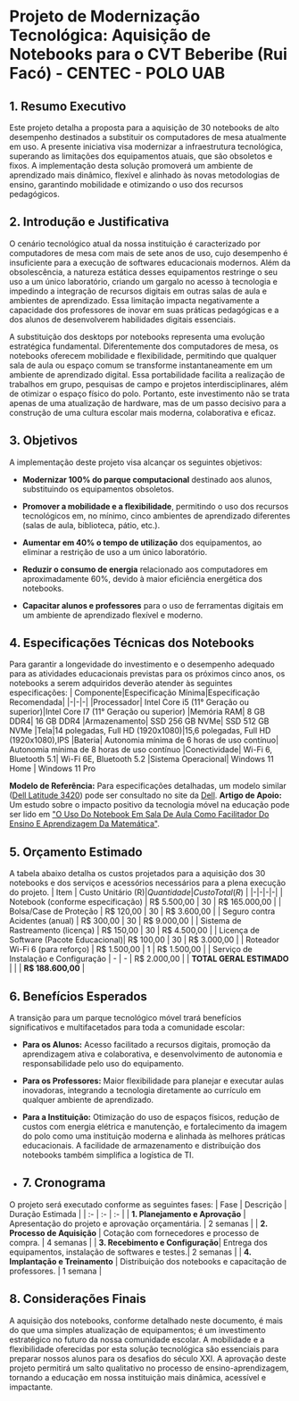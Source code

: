 # Projeto de Modernização Tecnológica: Aquisição de Notebooks para o CVT Beberibe (Rui Facó) - CENTEC - POLO UAB
## 1. Resumo Executivo

Este projeto detalha a proposta para a aquisição de 30 notebooks de alto desempenho destinados a substituir os computadores de mesa atualmente em uso. A presente iniciativa visa modernizar a infraestrutura tecnológica, superando as limitações dos equipamentos atuais, que são obsoletos e fixos. A implementação desta solução promoverá um ambiente de aprendizado mais dinâmico, flexível e alinhado às novas metodologias de ensino, garantindo mobilidade e otimizando o uso dos recursos pedagógicos.

## 2. Introdução e Justificativa

O cenário tecnológico atual da nossa instituição é caracterizado por computadores de mesa com mais de sete anos de uso, cujo desempenho é insuficiente para a execução de softwares educacionais modernos. Além da obsolescência, a natureza estática desses equipamentos restringe o seu uso a um único laboratório, criando um gargalo no acesso à tecnologia e impedindo a integração de recursos digitais em outras salas de aula e ambientes de aprendizado. Essa limitação impacta negativamente a capacidade dos professores de inovar em suas práticas pedagógicas e a dos alunos de desenvolverem habilidades digitais essenciais.

A substituição dos desktops por notebooks representa uma evolução estratégica fundamental. Diferentemente dos computadores de mesa, os notebooks oferecem mobilidade e flexibilidade, permitindo que qualquer sala de aula ou espaço comum se transforme instantaneamente em um ambiente de aprendizado digital. Essa portabilidade facilita a realização de trabalhos em grupo, pesquisas de campo e projetos interdisciplinares, além de otimizar o espaço físico do polo. Portanto, este investimento não se trata apenas de uma atualização de hardware, mas de um passo decisivo para a construção de uma cultura escolar mais moderna, colaborativa e eficaz.

## 3. Objetivos

A implementação deste projeto visa alcançar os seguintes objetivos:

-   **Modernizar 100% do parque computacional** destinado aos alunos, substituindo os equipamentos obsoletos.
    
-   **Promover a mobilidade e a flexibilidade**, permitindo o uso dos recursos tecnológicos em, no mínimo, cinco ambientes de aprendizado diferentes (salas de aula, biblioteca, pátio, etc.).
    
-   **Aumentar em 40% o tempo de utilização** dos equipamentos, ao eliminar a restrição de uso a um único laboratório.
    
-   **Reduzir o consumo de energia** relacionado aos computadores em aproximadamente 60%, devido à maior eficiência energética dos notebooks.
    
-   **Capacitar alunos e professores** para o uso de ferramentas digitais em um ambiente de aprendizado flexível e moderno.
    
## 4. Especificações Técnicas dos Notebooks

Para garantir a longevidade do investimento e o desempenho adequado para as atividades educacionais previstas para os próximos cinco anos, os notebooks a serem adquiridos deverão atender às seguintes especificações:
| Componente|Especificação Mínima|Especificação Recomendada|
|-|-|-|
|Processador| Intel Core i5 (11° Geração ou superior)|Intel Core I7 (11° Geração ou superior)
|Memória RAM| 8 GB DDR4| 16 GB DDR4
|Armazenamento| SSD 256 GB NVMe| SSD 512 GB NVMe 
|Tela|14 polegadas, Full HD (1920x1080)|15,6 polegadas, Full HD (1920x1080),IPS
|Bateria| Autonomia mínima de 6 horas de uso contínuo| Autonomia mínima de 8 horas de uso contínuo
|Conectividade| Wi-Fi 6, Bluetooth 5.1| Wi-Fi 6E, Bluetooth 5.2
|Sistema Operacional| Windows 11 Home | Windows 11 Pro

**Modelo de Referência:** Para especificações detalhadas, um modelo similar ([Dell Latitude 3420](img/Dell%20Latidude%203420.jpg)) pode ser consultado no site da [Dell](https://www.dell.com/pt-br/shop/cty/pdp/spd/latitude-14-3420-laptop?redirectTo=MOC).
**Artigo de Apoio:** Um estudo sobre o impacto positivo da tecnologia móvel na educação pode ser lido em ["O Uso Do Notebook Em Sala De Aula Como Facilitador Do Ensino E Aprendizagem Da Matemática"](https://online.unisc.br/acadnet/anais/index.php/pibid_unisc/article/view/17836).

## 5. Orçamento Estimado

A tabela abaixo detalha os custos projetados para a aquisição dos 30 notebooks e dos serviços e acessórios necessários para a plena execução do projeto.
| Item | Custo Unitário (R$) | Quantidade | Custo Total (R$) |
|-|-|-|-|
| Notebook (conforme especificação) | R$ 5.500,00 | 30 | R$ 165.000,00 |
| Bolsa/Case de Proteção | R$ 120,00 | 30 | R$ 3.600,00 |
| Seguro contra Acidentes (anual) | R$ 300,00 | 30 | R$ 9.000,00 |
| Sistema de Rastreamento (licença) | R$ 150,00 | 30 | R$ 4.500,00 |
| Licença de Software (Pacote Educacional)| R$ 100,00 | 30 | R$ 3.000,00 |
| Roteador Wi-Fi 6 (para reforço) | R$ 1.500,00 | 1 | R$ 1.500,00 |
| Serviço de Instalação e Configuração | - | - | R$ 2.000,00 |
| **TOTAL GERAL ESTIMADO** | | | **R$ 188.600,00** |

## 6. Benefícios Esperados

A transição para um parque tecnológico móvel trará benefícios significativos e multifacetados para toda a comunidade escolar:

-   **Para os Alunos:** Acesso facilitado a recursos digitais, promoção da aprendizagem ativa e colaborativa, e desenvolvimento de autonomia e responsabilidade pelo uso do equipamento.
    
-   **Para os Professores:** Maior flexibilidade para planejar e executar aulas inovadoras, integrando a tecnologia diretamente ao currículo em qualquer ambiente de aprendizado.
    
-   **Para a Instituição:** Otimização do uso de espaços físicos, redução de custos com energia elétrica e manutenção, e fortalecimento da imagem do polo como uma instituição moderna e alinhada às melhores práticas educacionais. A facilidade de armazenamento e distribuição dos notebooks também simplifica a logística de TI.
- ## 7. Cronograma

O projeto será executado conforme as seguintes fases:
| Fase | Descrição | Duração Estimada |
| :- | :- | :- |
| **1. Planejamento e Aprovação** | Apresentação do projeto e aprovação orçamentária. | 2 semanas |
| **2. Processo de Aquisição** | Cotação com fornecedores e processo de compra. | 4 semanas |
| **3. Recebimento e Configuração**| Entrega dos equipamentos, instalação de softwares e testes.| 2 semanas |
| **4. Implantação e Treinamento** | Distribuição dos notebooks e capacitação de professores. | 1 semana |
## 8. Considerações Finais

A aquisição dos notebooks, conforme detalhado neste documento, é mais do que uma simples atualização de equipamentos; é um investimento estratégico no futuro da nossa comunidade escolar. A mobilidade e a flexibilidade oferecidas por esta solução tecnológica são essenciais para preparar nossos alunos para os desafios do século XXI. A aprovação deste projeto permitirá um salto qualitativo no processo de ensino-aprendizagem, tornando a educação em nossa instituição mais dinâmica, acessível e impactante.